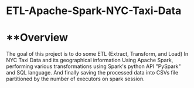# ETL-Apache-Spark-NYC-Taxi-Data

# **Overview
The goal of this project is to do some ETL (Extract, Transform, and Load) In NYC Taxi Data and its geographical information Using Apache Spark, performing various transformations using Spark's python API "PySpark" and SQL language. And finally saving the processed data into CSVs file partitioned by the number of executors on spark session.
